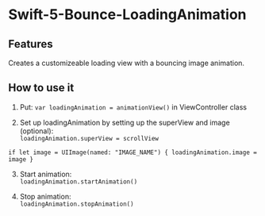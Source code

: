 # Swift-5-Bounce-LoadingAnimation
## Features
Creates a customizeable loading view with a bouncing image animation.

## How to use it
1. Put:
 `var loadingAnimation = animationView()`
 in ViewController class
 
 2. Set up loadingAnimation by setting up the superView and image (optional):  
 `loadingAnimation.superView = scrollView`
 
 `if let image = UIImage(named: "IMAGE_NAME") {
 loadingAnimation.image = image
 }`
 
 3. Start animation:  
 `loadingAnimation.startAnimation()`
 
 4. Stop animation:  
 `loadingAnimation.stopAnimation()`

